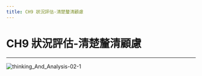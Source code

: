 ```yaml
---
title: CH9 狀況評估-清楚釐清顧慮
---
```


# CH9 狀況評估-清楚釐清顧慮
---

![thinking_And_Analysis-02-1](/docFubon/thinking_And_Analysis/thinking_And_Analysis-2-01.png)
